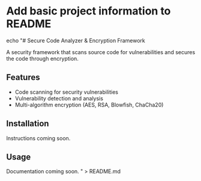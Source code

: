 # Add basic project information to README
echo "# Secure Code Analyzer & Encryption Framework

A security framework that scans source code for vulnerabilities and secures the code through encryption.

## Features
- Code scanning for security vulnerabilities
- Vulnerability detection and analysis
- Multi-algorithm encryption (AES, RSA, Blowfish, ChaCha20)

## Installation
Instructions coming soon.

## Usage
Documentation coming soon.
" > README.md